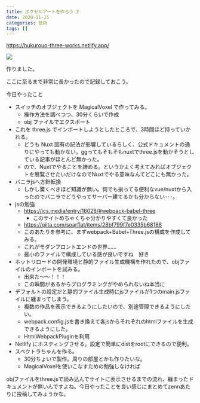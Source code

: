 ```yaml
---
title: ボクセルアートを作ろう 2
date: 2020-11-15
categories: 技術
tags: []
---
```


https://hukurouo-three-works.netlify.app/

![](https://firebasestorage.googleapis.com/v0/b/hukurouo.appspot.com/o/image%2Frapture_20201115003436.png?alt=media&token=f92db45a-7483-48b6-a9e6-57806c6fcc44)

作りました。

ここに至るまで非常に長かったので記録しておこう。

今日やったこと

- スイッチのオブジェクトを MagicalVoxel で作ってみる。
  - 操作方法を調べつつ、30分くらいで作成
  - obj ファイルでエクスポート
- これを three.js でインポートしようとしたところで、3時間ほど持っていかれる。
  - どうも Nuxt 固有の記法が影響しているらしく、公式ドキュメントの通りにやっても動かない。ggってもそもそもnuxtでthree.jsを動かそうとしている記事がほとんど無かった。
  - ので、Nuxtでやることを諦める。というかよく考えてみればオブジェクトを展覧させたいだけなのでNuxtでやる意味なんてどこにも無かった。
- バニラjsへ方針転換
  - しかし驚くべきほど知識が無い。何でも揃ってる便利なvue/nuxtから入ったのでバニラでどうやってサーバー建てるかも分からない･･･。
- jsの勉強
  - https://ics.media/entry/16028/#webpack-babel-three
    - このサイトめちゃくちゃ分かりやすくて良かった
  - https://qiita.com/soarflat/items/28bf799f7e0335b68186
  - このあたりを参考に、まずwebpack+Babel+Three.jsの構成を作成してみる。
  - これがモダンフロントエンドの世界......
  - 最小のファイルで構成している感が良いですね　好き
- ホットリロードの開発環境と静的ファイル生成機構を作れたので、objファイルのインポートを試みる。
  - 出来た～～！！！
  - この瞬間があるからプログラミングがやめられないね本当に
- デフォルトの設定だと静的ファイル生成時にjsファイルが1つのmain.jsファイルに纏まってしまう。
  - 複数の作品を表示できるようにしたいので、別途管理できるようにしたい。
  - webpack.config.jsを書き換えて各jsからそれぞれのhtmlファイルを生成できるようにした。
  - HtmlWebpackPluginを利用
- Netlify にホスティングさせる。設定で簡単にdistをrootにできるので便利。
- スペクトラちゃんを作る。
  - 30分ちょいで製作。周りの部屋とかも作りたいな。
  - MagicalVoxelを使いこなすための勉強しなければ




objファイルをthree.jsで読み込んでサイトに表示させるまでの流れ、纏まったドキュメントが無いんですよね。今日やったことを良い感じにまとめてzennあたりに投稿してみようかな。